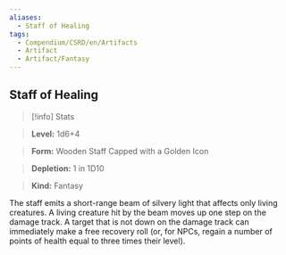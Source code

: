```yaml
---
aliases:
  - Staff of Healing
tags:
  - Compendium/CSRD/en/Artifacts
  - Artifact
  - Artifact/Fantasy
---
```

  
    
## Staff of Healing    
>[!info] Stats    
> **Level:** 1d6+4    
> **Form:** Wooden Staff Capped with a Golden Icon    
> **Depletion:** 1 in 1D10    
> **Kind:** Fantasy  
    
The staff emits a short-range beam of silvery light that affects only living creatures. A living creature hit by the beam moves up one step on the damage track. A target that is not down on the damage track can immediately make a free recovery roll (or, for NPCs, regain a number of points of health equal to three times their level).